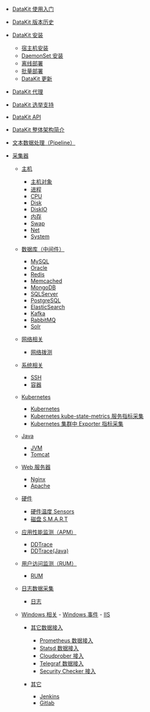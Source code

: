 - [DataKit 使用入门](datakit-how-to)
- [DataKit 版本历史](changelog)

- [DataKit 安装]()
	- [宿主机安装](datakit-install)
	- [DaemonSet 安装](datakit-daemonset-deploy)
	- [离线部署](datakit-offline-install)
	- [批量部署](datakit-batch-deploy)
	- [DataKit 更新](datakit-update)

- [DataKit 代理](proxy)
- [DataKit 选举支持](election)
- [DataKit API](apis)
- [DataKit 整体架构简介](datakit-arch)
- [文本数据处理（Pipeline）](pipeline)
- [采集器]()

	- [主机]()

		- [主机对象](hostobject)
		- [进程](host_processes)
		- [CPU](cpu)
		- [Disk](disk)
		- [DiskIO](diskio)
		- [内存](mem)
		- [Swap](swap)
		- [Net](net)
		- [System](system)

	- [数据库（中间件）]()
		- [MySQL](mysql)
		- [Oracle](oracle)
		- [Redis](redis)
		- [Memcached](memcached)
		- [MongoDB](mongodb)
		- [SQLServer](sqlserver)
		- [PostgreSQL](postgresql)
		- [ElasticSearch](elasticsearch)
		- [Kafka](kafka)
		- [RabbitMQ](rabbitmq)
		- [Solr](solr)

	- [网络相关]()
		- [网络拨测](dialtesting)

	- [系统相关]()
		- [SSH](ssh)
		- [容器](container)

	- [Kubernetes]()
		- [Kubernetes](kubernetes)
		- [Kubernetes kube-state-metrics 服务指标采集](kube-state-metrics)
		- [Kubernetes 集群中 Exporter 指标采集](kubernetes-prom)

	- [Java]()
		- [JVM](jvm)
		- [Tomcat](tomcat)

	- [Web 服务器]()
		- [Nginx](nginx)
		- [Apache](apache)

	- [硬件]()
		- [硬件温度 Sensors](sensors)
		- [磁盘 S.M.A.R.T](smart)

	- [应用性能监测（APM）]()
		- [DDTrace](ddtrace)
		- [DDTrace(Java)](ddtrace-java)

	- [用户访问监测（RUM）]()
		- [RUM](rum)

	- [日志数据采集]()
		- [日志](logging)

  - [Windows 相关]()
		- [Windows 事件](windows_event)
		- [IIS](iis)

	- [其它数据接入]()
		- [Prometheus 数据接入](prom)
		- [Statsd 数据接入](statsd)
		- [Cloudprober 接入](cloudprober)
		- [Telegraf 数据接入](telegraf)
		- [Security Checker 接入](sec-checker)

	- [其它]()
		- [Jenkins](jenkins)
		- [Gitlab](gitlab)
